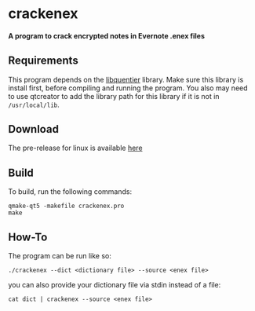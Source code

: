 # crackenex
#### A program to crack encrypted notes in Evernote .enex files

## Requirements

This program depends on the [libquentier](https://github.com/d1vanov/libquentier/) library. Make sure this library is install first, before compiling and running the program. You also may need to use qtcreator to add the library path for this library if it is not in `/usr/local/lib`.

## Download
The pre-release for linux is available [here](https://github.com/BaderSZ/crackenex/releases)

## Build
To build, run the following commands:

```
qmake-qt5 -makefile crackenex.pro
make
```

## How-To
The program can be run like so:
```
./crackenex --dict <dictionary file> --source <enex file>
```
you can also provide your dictionary file via stdin instead of a file:

```
cat dict | crackenex --source <enex file>
```

